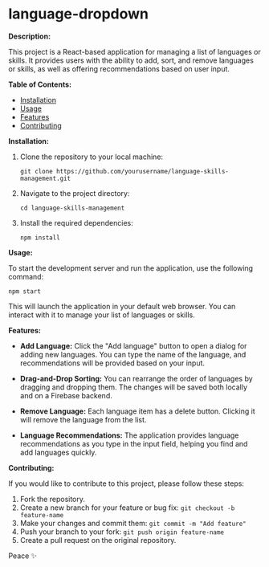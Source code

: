 # language-dropdown

**Description:**

This project is a React-based application for managing a list of languages or skills. It provides users with the ability to add, sort, and remove languages or skills, as well as offering recommendations based on user input.

**Table of Contents:**

- [Installation](#installation)
- [Usage](#usage)
- [Features](#features)
- [Contributing](#contributing)

**Installation:**

1. Clone the repository to your local machine:

   ```
   git clone https://github.com/yourusername/language-skills-management.git
   ```

2. Navigate to the project directory:

   ```
   cd language-skills-management
   ```

3. Install the required dependencies:
   ```
   npm install
   ```

**Usage:**

To start the development server and run the application, use the following command:

```
npm start
```

This will launch the application in your default web browser. You can interact with it to manage your list of languages or skills.

**Features:**

- **Add Language:** Click the "Add language" button to open a dialog for adding new languages. You can type the name of the language, and recommendations will be provided based on your input.

- **Drag-and-Drop Sorting:** You can rearrange the order of languages by dragging and dropping them. The changes will be saved both locally and on a Firebase backend.

- **Remove Language:** Each language item has a delete button. Clicking it will remove the language from the list.

- **Language Recommendations:** The application provides language recommendations as you type in the input field, helping you find and add languages quickly.

**Contributing:**

If you would like to contribute to this project, please follow these steps:

1. Fork the repository.
2. Create a new branch for your feature or bug fix: `git checkout -b feature-name`
3. Make your changes and commit them: `git commit -m "Add feature"`
4. Push your branch to your fork: `git push origin feature-name`
5. Create a pull request on the original repository.

Peace ✨
